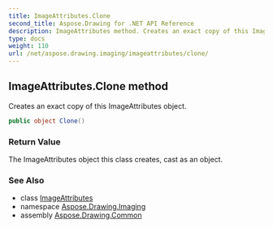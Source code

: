 ```yaml
---
title: ImageAttributes.Clone
second_title: Aspose.Drawing for .NET API Reference
description: ImageAttributes method. Creates an exact copy of this ImageAttributes object
type: docs
weight: 110
url: /net/aspose.drawing.imaging/imageattributes/clone/
---
```

## ImageAttributes.Clone method

Creates an exact copy of this ImageAttributes object.

```csharp
public object Clone()
```

### Return Value

The ImageAttributes object this class creates, cast as an object.

### See Also

* class [ImageAttributes](../)
* namespace [Aspose.Drawing.Imaging](../../imageattributes/)
* assembly [Aspose.Drawing.Common](../../../)


